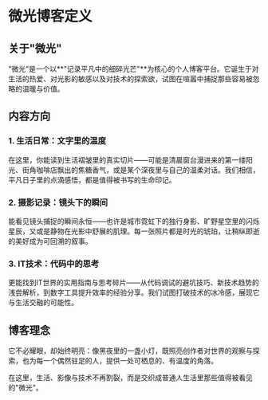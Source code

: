 # 微光博客定义

## 关于"微光"

"微光"是一个以**"记录平凡中的细碎光芒"**为核心的个人博客平台。它诞生于对生活的热爱、对光影的敏感以及对技术的探索欲，试图在喧嚣中捕捉那些容易被忽略的温暖与价值。

## 内容方向

### 1. 生活日常：文字里的温度
在这里，你能读到生活褶皱里的真实切片——可能是清晨窗台漫进来的第一缕阳光、街角咖啡店飘出的焦糖香气，或是某个深夜里与自己的温柔对话。我们相信，平凡日子里的点滴感悟，都是值得被书写的生命印记。

### 2. 摄影记录：镜头下的瞬间
能看见镜头捕捉的瞬间永恒——也许是城市霓虹下的独行身影、旷野星空里的闪烁星辰，又或是静物在光影中舒展的肌理。每一张照片都是时光的琥珀，让稍纵即逝的美好成为可回溯的叙事。

### 3. IT技术：代码中的思考
更能找到IT世界的实用指南与思考碎片——从代码调试的避坑技巧、新技术趋势的浅尝解析，到数字工具提升效率的经验分享。我们试图打破技术的冰冷感，展现它与生活交融的可能性。

## 博客理念

它不必耀眼，却始终明亮：像黑夜里的一盏小灯，既照亮创作者对世界的观察与探索，也为每一个偶然驻足的人，提供一处可栖息的、有温度的角落。

在这里，生活、影像与技术不再割裂，而是交织成普通人生活里那些值得被看见的"微光"。